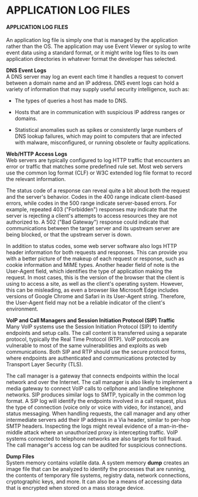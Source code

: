 # APPLICATION LOG FILES

#### APPLICATION LOG FILES

An application log file is simply one that is managed by the application rather than the OS. The application may use Event Viewer or syslog to write event data using a standard format, or it might write log files to its own application directories in whatever format the developer has selected.

**DNS Event Logs**  
A DNS server may log an event each time it handles a request to convert between a domain name and an IP address. DNS event logs can hold a variety of information that may supply useful security intelligence, such as:

-   The types of queries a host has made to DNS.
  
-   Hosts that are in communication with suspicious IP address ranges or domains.
  
-   Statistical anomalies such as spikes or consistently large numbers of DNS lookup failures, which may point to computers that are infected with malware, misconfigured, or running obsolete or faulty applications.
  

**Web/HTTP Access Logs**  
Web servers are typically configured to log HTTP traffic that encounters an error or traffic that matches some predefined rule set. Most web servers use the common log format (CLF) or W3C extended log file format to record the relevant information.

The status code of a response can reveal quite a bit about both the request and the server's behavior. Codes in the 400 range indicate client-based errors, while codes in the 500 range indicate server-based errors. For example, repeated 403 ("Forbidden") responses may indicate that the server is rejecting a client's attempts to access resources they are not authorized to. A 502 ("Bad Gateway") response could indicate that communications between the target server and its upstream server are being blocked, or that the upstream server is down.

In addition to status codes, some web server software also logs HTTP header information for both requests and responses. This can provide you with a better picture of the makeup of each request or response, such as cookie information and MIME types. Another header field of note is the User-Agent field, which identifies the type of application making the request. In most cases, this is the version of the browser that the client is using to access a site, as well as the client's operating system. However, this can be misleading, as even a browser like Microsoft Edge includes versions of Google Chrome and Safari in its User-Agent string. Therefore, the User-Agent field may not be a reliable indicator of the client's environment.

**VoIP and Call Managers and Session Initiation Protocol (SIP) Traffic**  
Many VoIP systems use the Session Initiation Protocol (SIP) to identify endpoints and setup calls. The call content is transferred using a separate protocol, typically the Real Time Protocol (RTP). VoIP protocols are vulnerable to most of the same vulnerabilities and exploits as web communications. Both SIP and RTP should use the secure protocol forms, where endpoints are authenticated and communications protected by Transport Layer Security (TLS).

The call manager is a gateway that connects endpoints within the local network and over the Internet. The call manager is also likely to implement a media gateway to connect VoIP calls to cellphone and landline telephone networks. SIP produces similar logs to SMTP, typically in the common log format. A SIP log will identify the endpoints involved in a call request, plus the type of connection (voice only or voice with video, for instance), and status messaging. When handling requests, the call manager and any other intermediate servers add their IP address in a Via header, similar to per-hop SMTP headers. Inspecting the logs might reveal evidence of a man-in-the-middle attack where an unauthorized proxy is intercepting traffic. VoIP systems connected to telephone networks are also targets for toll fraud. The call manager's access log can be audited for suspicious connections.

**Dump Files**  
System memory contains volatile data. A system memory **dump** creates an image file that can be analyzed to identify the processes that are running, the contents of temporary file systems, registry data, network connections, cryptographic keys, and more. It can also be a means of accessing data that is encrypted when stored on a mass storage device.